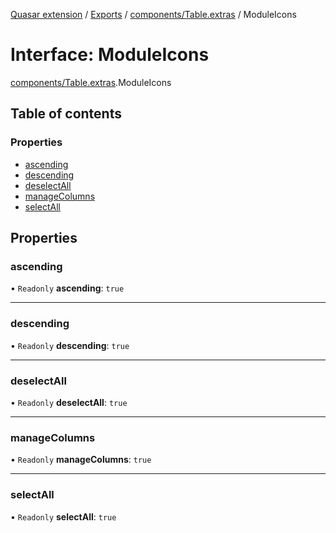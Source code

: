 [Quasar extension](../index.md) / [Exports](../modules.md) / [components/Table.extras](../modules/components_Table_extras.md) / ModuleIcons

# Interface: ModuleIcons

[components/Table.extras](../modules/components_Table_extras.md).ModuleIcons

## Table of contents

### Properties

- [ascending](components_Table_extras.ModuleIcons.md#ascending)
- [descending](components_Table_extras.ModuleIcons.md#descending)
- [deselectAll](components_Table_extras.ModuleIcons.md#deselectall)
- [manageColumns](components_Table_extras.ModuleIcons.md#managecolumns)
- [selectAll](components_Table_extras.ModuleIcons.md#selectall)

## Properties

### ascending

• `Readonly` **ascending**: ``true``

___

### descending

• `Readonly` **descending**: ``true``

___

### deselectAll

• `Readonly` **deselectAll**: ``true``

___

### manageColumns

• `Readonly` **manageColumns**: ``true``

___

### selectAll

• `Readonly` **selectAll**: ``true``
